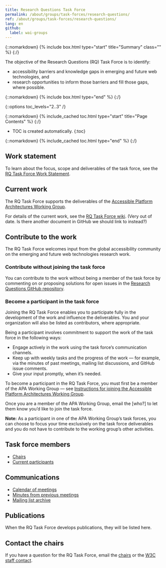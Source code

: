 ```yaml
---
title: Research Questions Task Force
permalink: /about/groups/task-forces/research-questions/
ref: /about/groups/task-forces/research-questions/
lang: en
github:
  label: wai-groups
---
```


{::nomarkdown}
{% include box.html type="start" title="Summary" class="" %}
{:/}

The objective of the Research Questions (RQ) Task Force is to identify:

* accessibility barriers and knowledge gaps in emerging and future web technologies, and
* research opportunities to inform those barriers and fill those gaps, where possible.

{::nomarkdown}
{% include box.html type="end" %}
{:/}

{::options toc_levels="2..3" /}

{::nomarkdown}
{% include_cached toc.html type="start" title="Page Contents" %}
{:/}

-   TOC is created automatically.
{:toc}

{::nomarkdown}
{% include_cached toc.html type="end" %}
{:/}

## Work statement

To learn about the focus, scope and deliverables of the task force, see the [RQ Task Force Work Statement](/about/groups/task-forces/research-questions/work-statement/).

## Current work

The RQ Task Force supports the deliverables of the [Accessible Platform Architectures Working Group](/about/groups/apawg/).

For details of the current work, see the [RQ Task Force wiki](https://www.w3.org/WAI/APA/task-forces/research-questions/wiki/Main_Page). (Very out of date. Is there another document in GitHub we should link to instead?)

## Contribute to the work

The RQ Task Force welcomes input from the global accessibility community on the emerging and future web technologies research work.

### Contribute without joining the task force

You can contribute to the work without being a member of the task force by commenting on or proposing solutions for open issues in the [Research Questions GitHub repository](https://github.com/w3c/rqtf/issues).

### Become a participant in the task force

Joining the RQ Task Force enables you to participate fully in the development of the work and influence the deliverables. You and your organization will also be listed as contributors, where appropriate.

Being a participant involves commitment to support the work of the task force in the following ways:

* Engage actively in the work using the task force’s communication channels.
* Keep up with weekly tasks and the progress of the work &mdash; for example, via the minutes of past meetings, mailing list discussions, and GitHub issue comments.
* Give your input promptly, when it’s needed.

To become a participant in the RQ Task Force, you must first be a member of the APA Working Group &mdash; see [Instructions for joining the Accessible Platform Architectures Working Group](https://www.w3.org/groups/wg/apa/instructions/).

Once you are a member of the APA Working Group, email the [who?] to let them know you’d like to join the task force.

**Note:** As a participant in one of the APA Working Group’s task forces, you can choose to focus your time exclusively on the task force deliverables and you do not have to contribute to the working group’s other activities.

## Task force members

* [Chairs](https://www.w3.org/groups/tf/rqtf/participants/#chairs)
* [Current participants](https://www.w3.org/groups/tf/rqtf/participants/#participants)

## Communications

* [Calendar of meetings](https://www.w3.org/groups/tf/rqtf/calendar/)
* [Minutes from previous meetings](https://www.w3.org/WAI/APA/task-forces/research-questions/minutes)
* [Mailing list archive](https://lists.w3.org/Archives/Public/public-rqtf/)

## Publications

When the RQ Task Force develops publications, they will be listed here.

## Contact the chairs

If you have a question for the RQ Task Force, email the [chairs](https://www.w3.org/groups/tf/rqtf/participants/#chairs) or the [W3C staff contact](https://www.w3.org/groups/tf/rqtf/participants/#staff).
